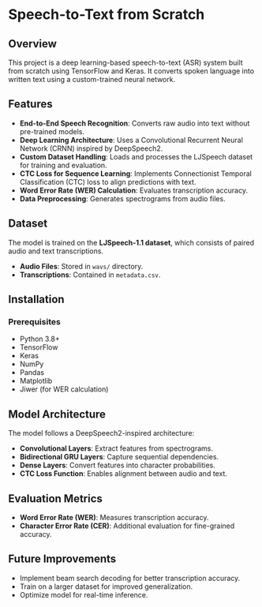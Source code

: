 # Speech-to-Text from Scratch

## Overview

This project is a deep learning-based speech-to-text (ASR) system built from scratch using TensorFlow and Keras. It converts spoken language into written text using a custom-trained neural network.

## Features

- **End-to-End Speech Recognition**: Converts raw audio into text without pre-trained models.
- **Deep Learning Architecture**: Uses a Convolutional Recurrent Neural Network (CRNN) inspired by DeepSpeech2.
- **Custom Dataset Handling**: Loads and processes the LJSpeech dataset for training and evaluation.
- **CTC Loss for Sequence Learning**: Implements Connectionist Temporal Classification (CTC) loss to align predictions with text.
- **Word Error Rate (WER) Calculation**: Evaluates transcription accuracy.
- **Data Preprocessing**: Generates spectrograms from audio files.

## Dataset

The model is trained on the **LJSpeech-1.1 dataset**, which consists of paired audio and text transcriptions.

- **Audio Files**: Stored in `wavs/` directory.
- **Transcriptions**: Contained in `metadata.csv`.

## Installation

### Prerequisites

- Python 3.8+
- TensorFlow
- Keras
- NumPy
- Pandas
- Matplotlib
- Jiwer (for WER calculation)

## Model Architecture

The model follows a DeepSpeech2-inspired architecture:

- **Convolutional Layers**: Extract features from spectrograms.
- **Bidirectional GRU Layers**: Capture sequential dependencies.
- **Dense Layers**: Convert features into character probabilities.
- **CTC Loss Function**: Enables alignment between audio and text.

## Evaluation Metrics

- **Word Error Rate (WER)**: Measures transcription accuracy.
- **Character Error Rate (CER)**: Additional evaluation for fine-grained accuracy.

## Future Improvements

- Implement beam search decoding for better transcription accuracy.
- Train on a larger dataset for improved generalization.
- Optimize model for real-time inference.


